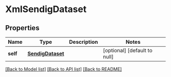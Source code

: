 # XmlSendigDataset

## Properties
Name | Type | Description | Notes
------------ | ------------- | ------------- | -------------
**self** | [**SendigDataset**](SendigDataset.md) |  | [optional] [default to null]

[[Back to Model list]](../README.md#documentation-for-models) [[Back to API list]](../README.md#documentation-for-api-endpoints) [[Back to README]](../README.md)


